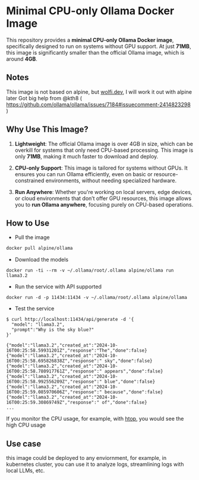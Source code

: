 # Minimal CPU-only Ollama Docker Image

This repository provides a **minimal CPU-only Ollama Docker image**, specifically designed to run on systems without GPU support. At just **71MB**, this image is significantly smaller than the official Ollama image, which is around **4GB**.

## Notes

This image is not based on alpine, but [wolfi.dev](https://wolfi.dev/), I will work it out with alpine later
Got big help from @kth8 ( https://github.com/ollama/ollama/issues/7184#issuecomment-2414823298 )

## Why Use This Image?

1. **Lightweight**: The official Ollama image is over 4GB in size, which can be overkill for systems that only need CPU-based processing. This image is only **71MB**, making it much faster to download and deploy.
   
2. **CPU-only Support**: This image is tailored for systems without GPUs. It ensures you can run Ollama efficiently, even on basic or resource-constrained environments, without needing specialized hardware.

3. **Run Anywhere**: Whether you're working on local servers, edge devices, or cloud environments that don’t offer GPU resources, this image allows you to **run Ollama anywhere**, focusing purely on CPU-based operations.

## How to Use

* Pull the image
```bash
docker pull alpine/ollama
```

* Download the models

```
docker run -ti --rm -v ~/.ollama/root/.ollama alpine/ollama run llama3.2
```

* Run the service with API supported

```
docker run -d -p 11434:11434 -v ~/.ollama/root/.ollama alpine/ollama
```

* Test the service
```
$ curl http://localhost:11434/api/generate -d '{
  "model": "llama3.2",
  "prompt":"Why is the sky blue?"
}'

{"model":"llama3.2","created_at":"2024-10-16T00:25:58.59931201Z","response":"The","done":false}
{"model":"llama3.2","created_at":"2024-10-16T00:25:58.695826838Z","response":" sky","done":false}
{"model":"llama3.2","created_at":"2024-10-16T00:25:58.780917761Z","response":" appears","done":false}
{"model":"llama3.2","created_at":"2024-10-16T00:25:58.992556209Z","response":" blue","done":false}
{"model":"llama3.2","created_at":"2024-10-16T00:25:59.085970606Z","response":" because","done":false}
{"model":"llama3.2","created_at":"2024-10-16T00:25:59.30869749Z","response":" of","done":false}
...
```

If you monitor the CPU usage, for example, with [htop](https://htop.dev/), you would see the high CPU usage

## Use case

this image could be deployed to any enviornment, for example, in kubernetes cluster, you can use it to analyze logs, streamlining logs with local LLMs, etc.
